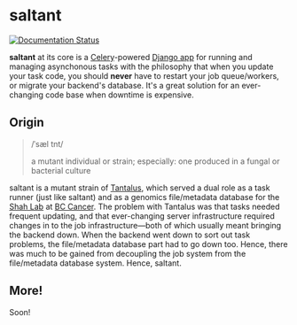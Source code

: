# saltant

[![Documentation Status](//readthedocs.org/projects/saltant/badge/?version=latest)](https://saltant.readthedocs.io/en/latest/?badge=latest)

**saltant** at its core is a
[Celery](https://github.com/celery/celery)-powered [Django
app](https://docs.djangoproject.com/en/2.0/ref/applications/) for
running and managing asynchonous tasks with the philosophy that when you
update your task code, you should **never** have to restart your job
queue/workers, or migrate your backend's database. It's a great solution
for an ever-changing code base when downtime is expensive.

## Origin

>  /ˈsæl tnt/
>
> a mutant individual or strain; especially: one produced in a fungal or
> bacterial culture

saltant is a mutant strain of
[Tantalus](https://github.com/shahcompbio/tantalus), which served a dual
role as a task runner (just like saltant) and as a genomics
file/metadata database for the [Shah Lab](http://shahlab.ca/) at [BC
Cancer](http://www.bccancer.bc.ca/). The problem with Tantalus was that
tasks needed frequent updating, and that ever-changing server
infrastructure required changes in to the job infrastructure—both of
which usually meant bringing the backend down. When the backend went
down to sort out task problems, the file/metadata database part had to
go down too. Hence, there was much to be gained from decoupling the job
system from the file/metadata database system. Hence, saltant.

## More!

Soon!
